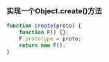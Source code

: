 ### 实现一个Object.create()方法

``` javascript
function create(proto) {
    function F() {};
    F.prototype = proto;
    return new F();
}
```